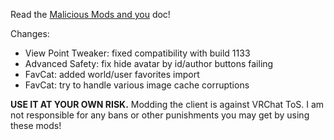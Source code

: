 Read the [Malicious Mods and you](https://github.com/knah/VRCMods/blob/master/Malicious-Mods.md) doc!

Changes:
 * View Point Tweaker: fixed compatibility with build 1133
 * Advanced Safety: fix hide avatar by id/author buttons failing
 * FavCat: added world/user favorites import
 * FavCat: try to handle various image cache corruptions

**USE IT AT YOUR OWN RISK.** Modding the client is against VRChat ToS. I am not responsible for any bans or other punishments you may get by using these mods!